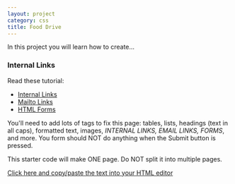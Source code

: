 ```yaml
---
layout: project
category: css
title: Food Drive
---
```

In this project you will learn how to create...
### Internal Links

Read these tutorial:
  - [Internal Links](https://www.yourhtmlsource.com/text/internallinks.html)
  - [Mailto Links](https://www.w3docs.com/snippets/html/how-to-create-mailto-links.html)
  - [HTML Forms](https://www.w3schools.com/html/html_forms.asp)

You'll need to add lots of tags to fix this page: tables, lists, headings (text in all caps), formatted text, images, *INTERNAL LINKS, EMAIL LINKS, FORMS*, and more. You form should NOT do anything when the Submit button is pressed.

This starter code will make ONE page. Do NOT split it into multiple pages.

[Click here and copy/paste the text into your HTML editor](/wd/css/food_drive_starter_text.txt)
